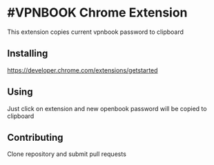 #VPNBOOK Chrome Extension
==
This extension copies current vpnbook password to clipboard

Installing
--
https://developer.chrome.com/extensions/getstarted

Using
--
Just click on extension and new openbook password will be copied to clipboard

Contributing
--
Clone repository and submit pull requests

